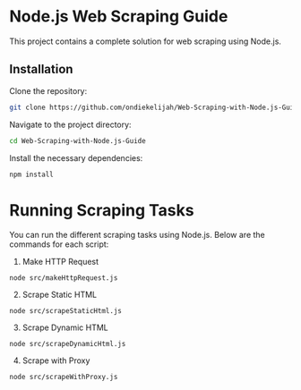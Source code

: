 # Node.js Web Scraping Guide

This project contains a complete solution for web scraping using Node.js.

## Installation

Clone the repository:

```bash
git clone https://github.com/ondiekelijah/Web-Scraping-with-Node.js-Guide.git
```

Navigate to the project directory:

```bash
cd Web-Scraping-with-Node.js-Guide
```

Install the necessary dependencies:

```bash
npm install
```

# Running Scraping Tasks

You can run the different scraping tasks using Node.js. Below are the commands for each script:

1. Make HTTP Request

`node src/makeHttpRequest.js`

2. Scrape Static HTML

`node src/scrapeStaticHtml.js`

3. Scrape Dynamic HTML

`node src/scrapeDynamicHtml.js`

4. Scrape with Proxy

`node src/scrapeWithProxy.js`











